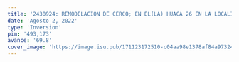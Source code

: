 ```yaml
---
title: '2430924: REMODELACION DE CERCO; EN EL(LA) HUACA 26 EN LA LOCALIDAD SAN MIGUEL, DISTRITO DE SAN MIGUEL, PROVINCIA LIMA, DEPARTAMENTO LIMA'
date: 'Agosto 2, 2022'
type: 'Inversion'
pim: '493,173'
avance: '69.8'
cover_image: 'https://image.isu.pub/171123172510-c04aa98e1378af84a973247ccdf748bf/jpg/page_1.jpg'
---
```


